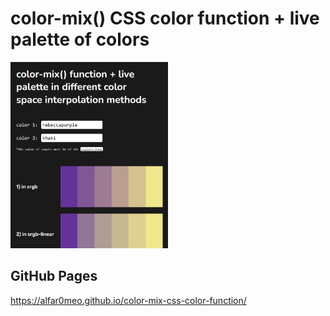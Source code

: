 # color-mix() CSS color function + live palette of colors
<img src="./img/preview-for-readme.PNG" width="50%">

## GitHub Pages
https://alfar0meo.github.io/color-mix-css-color-function/
